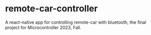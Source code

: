 # remote-car-controller
A react-native app for controlling remote-car with bluetooth, the final project for Microcontroller 2023, Fall.
